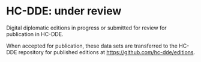 # HC-DDE: under review


Digital diplomatic editions in progress or submitted for review for publication in HC-DDE.

When accepted for publication, these data sets are transferred to the HC-DDE repository for published editions at  <https://github.com/hc-dde/editions>.

